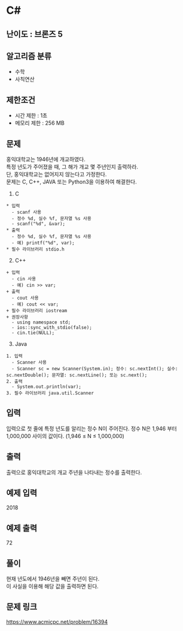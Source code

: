 # C#

## 난이도 : 브론즈 5

## 알고리즘 분류
  - 수학
  - 사칙연산

## 제한조건
  - 시간 제한 : 1초
  - 메모리 제한 : 256 MB

## 문제
홍익대학교는 1946년에 개교하였다.<br/>
특정 년도가 주어졌을 때, 그 해가 개교 몇 주년인지 출력하라.<br/>
단, 홍익대학교는 없어지지 않는다고 가정한다.<br/>
문제는 C, C++, JAVA 또는 Python3을 이용하여 해결한다.<br/>

  1. C

    * 입력
      - scanf 사용
      - 정수 %d, 실수 %f, 문자열 %s 사용
      - scanf("%d", &var);
    * 출력
      - 정수 %d, 실수 %f, 문자열 %s 사용
      - 예) printf("%d", var);
    * 필수 라이브러리 stdio.h

  2. C++

    + 입력
      - cin 사용
      - 예) cin >> var;
    + 출력
      - cout 사용
      - 예) cout << var;
    + 필수 라이브러리 iostream
    + 권장사항
      - using namespace std;
      - ios::sync_with_stdio(false);
      - cin.tie(NULL);
  3. Java

    1. 입력
      - Scanner 사용
      - Scanner sc = new Scanner(System.in); 정수: sc.nextInt(); 실수: sc.nextDouble(); 문자열: sc.nextLine(); 또는 sc.next();
    2. 출력
      - System.out.println(var);
    3. 필수 라이브러리 java.util.Scanner


## 입력
입력으로 첫 줄에 특정 년도를 알리는 정수 N이 주어진다. 정수 N은 1,946 부터 1,000,000 사이의 값이다. (1,946 ≤ N ≤ 1,000,000)<br/>


## 출력
출력으로 홍익대학교의 개교 주년을 나타내는 정수를 출력한다.<br/>


## 예제 입력
2018<br/>


## 예제 출력
72<br/>


## 풀이
현재 년도에서 1946년을 빼면 주년이 된다.<br/>
이 사실을 이용해 해당 값을 출력하면 된다.<br/>


## 문제 링크
https://www.acmicpc.net/problem/16394